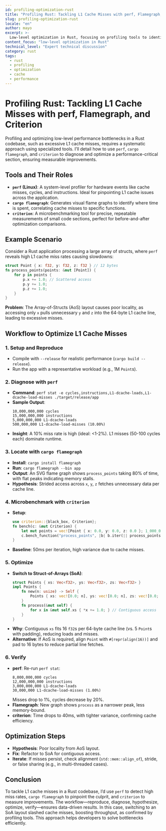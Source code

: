 ```yaml
---
id: profiling-optimization-rust
title: "Profiling Rust: Tackling L1 Cache Misses with perf, Flamegraph, and Criterion"
slug: profiling-optimization-rust
locale: "en"
author: mayo
excerpt: >-
  Low-level optimization in Rust, focusing on profiling tools to identify and fix performance bottlenecks like L1 cache misses
content_focus: "low-level optimization in Rust"
technical_level: "Expert technical discussion"
category: rust
tags:
  - rust
  - profiling
  - optimization
  - cache
  - performance
---
```


# Profiling Rust: Tackling L1 Cache Misses with perf, Flamegraph, and Criterion

Profiling and optimizing low-level performance bottlenecks in a Rust codebase, such as excessive L1 cache misses, requires a systematic approach using specialized tools. I’ll detail how to use `perf`, `cargo flamegraph`, and `criterion` to diagnose and optimize a performance-critical section, ensuring measurable improvements.

## Tools and Their Roles

- **`perf` (Linux)**: A system-level profiler for hardware events like cache misses, cycles, and instructions. Ideal for pinpointing L1 cache issues across the application.
- **`cargo flamegraph`**: Generates visual flame graphs to identify where time is spent, correlating cache misses to specific functions.
- **`criterion`**: A microbenchmarking tool for precise, repeatable measurements of small code sections, perfect for before-and-after optimization comparisons.

## Example Scenario

Consider a Rust application processing a large array of structs, where `perf` reveals high L1 cache miss rates causing slowdowns:

```rust
struct Point { x: f32, y: f32, z: f32 } // 12 bytes
fn process_points(points: &mut [Point]) {
    for p in points {
        p.x += 1.0; // Scattered access
        p.y += 1.0;
        p.z += 1.0;
    }
}
```

**Problem**: The Array-of-Structs (AoS) layout causes poor locality, as accessing only `x` pulls unnecessary `y` and `z` into the 64-byte L1 cache line, leading to excessive misses.

## Workflow to Optimize L1 Cache Misses

### 1. Setup and Reproduce
- Compile with `--release` for realistic performance (`cargo build --release`).
- Run the app with a representative workload (e.g., 1M `Point`s).

### 2. Diagnose with `perf`
- **Command**: `perf stat -e cycles,instructions,L1-dcache-loads,L1-dcache-load-misses ./target/release/app`
- **Sample Output**:
  ```
  10,000,000,000 cycles
  15,000,000,000 instructions
  5,000,000,000 L1-dcache-loads
  500,000,000 L1-dcache-load-misses (10.00%)
  ```
- **Insight**: A 10% miss rate is high (ideal: <1-2%). L1 misses (50-100 cycles each) dominate runtime.

### 3. Locate with `cargo flamegraph`
- **Install**: `cargo install flamegraph`
- **Run**: `cargo flamegraph --bin app`
- **Output**: An SVG flame graph shows `process_points` taking 80% of time, with flat peaks indicating memory stalls.
- **Hypothesis**: Strided access across `x`, `y`, `z` fetches unnecessary data per cache line.

### 4. Microbenchmark with `criterion`
- **Setup**:
  ```rust
  use criterion::{black_box, Criterion};
  fn bench(c: &mut Criterion) {
      let mut points = vec![Point { x: 0.0, y: 0.0, z: 0.0 }; 1_000_000];
      c.bench_function("process_points", |b| b.iter(|| process_points(black_box(&mut points))));
  }
  ```
- **Baseline**: 50ms per iteration, high variance due to cache misses.

### 5. Optimize
- **Switch to Struct-of-Arrays (SoA)**:
  ```rust
  struct Points { xs: Vec<f32>, ys: Vec<f32>, zs: Vec<f32> }
  impl Points {
      fn new(n: usize) -> Self {
          Points { xs: vec![0.0; n], ys: vec![0.0; n], zs: vec![0.0; n] }
      }
      fn process(&mut self) {
          for x in &mut self.xs { *x += 1.0; } // Contiguous access
      }
  }
  ```
- **Why**: Contiguous `xs` fits 16 `f32`s per 64-byte cache line (vs. 5 `Point`s with padding), reducing loads and misses.
- **Alternative**: If AoS is required, align `Point` with `#[repr(align(16))]` and pad to 16 bytes to reduce partial line fetches.

### 6. Verify
- **perf**: Re-run `perf stat`:
  ```
  8,000,000,000 cycles
  12,000,000,000 instructions
  3,000,000,000 L1-dcache-loads
  30,000,000 L1-dcache-load-misses (1.00%)
  ```
  Misses drop to 1%, cycles decrease by 20%.
- **Flamegraph**: New graph shows `process` as a narrower peak, less memory-bound.
- **criterion**: Time drops to 40ms, with tighter variance, confirming cache efficiency.

## Optimization Steps

- **Hypothesis**: Poor locality from AoS layout.
- **Fix**: Refactor to SoA for contiguous access.
- **Iterate**: If misses persist, check alignment (`std::mem::align_of`), stride, or false sharing (e.g., in multi-threaded cases).

## Conclusion

To tackle L1 cache misses in a Rust codebase, I’d use `perf` to detect high miss rates, `cargo flamegraph` to pinpoint the culprit, and `criterion` to measure improvements. The workflow—reproduce, diagnose, hypothesize, optimize, verify—ensures data-driven results. In this case, switching to an SoA layout slashed cache misses, boosting throughput, as confirmed by profiling tools. This approach helps developers to solve bottlenecks efficiently.
